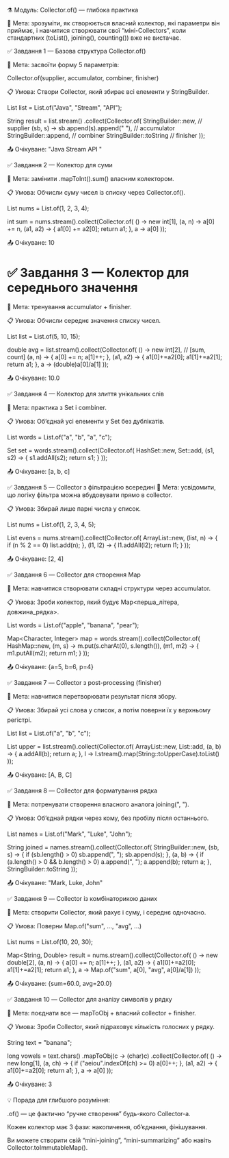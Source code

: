 ⚗️ Модуль: Collector.of() — глибока практика

📘 Мета:
зрозуміти, як створюється власний колектор, які параметри він приймає,
і навчитися створювати свої “міні-Collectors”, коли стандартних (toList(), joining(), counting()) вже не вистачає.

✅ Завдання 1 — Базова структура Collector.of()

🎯 Мета: засвоїти форму 5 параметрів:

Collector.of(supplier, accumulator, combiner, finisher)


📋 Умова:
Створи Collector, який збирає всі елементи у StringBuilder.

List<String> list = List.of("Java", "Stream", "API");

String result = list.stream()
.collect(Collector.of(
StringBuilder::new,           // supplier
(sb, s) -> sb.append(s).append(" "), // accumulator
StringBuilder::append,        // combiner
StringBuilder::toString       // finisher
));

📤 Очікуване: "Java Stream API "

✅ Завдання 2 — Колектор для суми

🎯 Мета: замінити .mapToInt().sum() власним колектором.

📋 Умова:
Обчисли суму чисел із списку через Collector.of().

List<Integer> nums = List.of(1, 2, 3, 4);

int sum = nums.stream().collect(Collector.of(
() -> new int[1],
(a, n) -> a[0] += n,
(a1, a2) -> { a1[0] += a2[0]; return a1; },
a -> a[0]
));

📤 Очікуване: 10


# ✅ Завдання 3 — Колектор для середнього значення

🎯 Мета: тренування accumulator + finisher.

📋 Умова:
Обчисли середнє значення списку чисел.

List<Integer> list = List.of(5, 10, 15);

double avg = list.stream().collect(Collector.of(
() -> new int[2],                     // [sum, count]
(a, n) -> { a[0] += n; a[1]++; },
(a1, a2) -> { a1[0]+=a2[0]; a1[1]+=a2[1]; return a1; },
a -> (double)a[0]/a[1]
));


📤 Очікуване: 10.0

✅ Завдання 4 — Колектор для злиття унікальних слів

🎯 Мета: практика з Set і combiner.

📋 Умова:
Об’єднай усі елементи у Set без дублікатів.

List<String> words = List.of("a", "b", "a", "c");

Set<String> set = words.stream().collect(Collector.of(
HashSet::new,
Set::add,
(s1, s2) -> { s1.addAll(s2); return s1; }
));


📤 Очікуване: [a, b, c]

✅ Завдання 5 — Collector з фільтрацією всередині
🎯 Мета: усвідомити, що логіку фільтра можна вбудовувати
прямо в collector.

📋 Умова:
Збирай лише парні числа у список.

List<Integer> nums = List.of(1, 2, 3, 4, 5);

List<Integer> evens = nums.stream().collect(Collector.of(
ArrayList::new,
(list, n) -> { if (n % 2 == 0) list.add(n); },
(l1, l2) -> { l1.addAll(l2); return l1; }
));


📤 Очікуване: [2, 4]

✅ Завдання 6 — Collector для створення Map

🎯 Мета: навчитися створювати складні структури через accumulator.

📋 Умова:
Зроби колектор, який будує Map<перша_літера, довжина_рядка>.

List<String> words = List.of("apple", "banana", "pear");

Map<Character, Integer> map = words.stream().collect(Collector.of(
HashMap::new,
(m, s) -> m.put(s.charAt(0), s.length()),
(m1, m2) -> { m1.putAll(m2); return m1; }
));


📤 Очікуване: {a=5, b=6, p=4}

✅ Завдання 7 — Collector з post-processing (finisher)

🎯 Мета: навчитися перетворювати результат після збору.

📋 Умова:
Збирай усі слова у список, а потім поверни їх у верхньому регістрі.

List<String> list = List.of("a", "b", "c");

List<String> upper = list.stream().collect(Collector.of(
ArrayList::new,
List::add,
(a, b) -> { a.addAll(b); return a; },
l -> l.stream().map(String::toUpperCase).toList()
));


📤 Очікуване: [A, B, C]

✅ Завдання 8 — Collector для форматування рядка

🎯 Мета: потренувати створення власного аналога joining(", ").

📋 Умова:
Об’єднай рядки через кому, без пробілу після останнього.

List<String> names = List.of("Mark", "Luke", "John");

String joined = names.stream().collect(Collector.of(
StringBuilder::new,
(sb, s) -> { if (sb.length() > 0) sb.append(", "); sb.append(s); },
(a, b) -> { if (a.length() > 0 && b.length() > 0) a.append(", "); a.append(b); return a; },
StringBuilder::toString
));


📤 Очікуване: "Mark, Luke, John"

✅ Завдання 9 — Collector із комбінаторикою даних

🎯 Мета: створити Collector, який рахує і суму, і середнє одночасно.
        
📋 Умова:
Поверни Map.of("sum", ..., "avg", ...)

List<Integer> nums = List.of(10, 20, 30);

Map<String, Double> result = nums.stream().collect(Collector.of(
() -> new double[2],
(a, n) -> { a[0] += n; a[1]++; },
(a1, a2) -> { a1[0]+=a2[0]; a1[1]+=a2[1]; return a1; },
a -> Map.of("sum", a[0], "avg", a[0]/a[1])
));


📤 Очікуване: {sum=60.0, avg=20.0}

✅ Завдання 10 — Collector для аналізу символів у рядку

🎯 Мета: поєднати все — mapToObj + власний collector + finisher.

📋 Умова:
Зроби Collector, який підраховує кількість голосних у рядку.

String text = "banana";

long vowels = text.chars()
.mapToObj(c -> (char)c)
.collect(Collector.of(
() -> new long[1],
(a, ch) -> { if ("aeiou".indexOf(ch) >= 0) a[0]++; },
(a1, a2) -> { a1[0]+=a2[0]; return a1; },
a -> a[0]
));


📤 Очікуване: 3

💡 Порада для глибшого розуміння:

.of() — це фактично “ручне створення” будь-якого Collector-а.

Кожен колектор має 3 фази: накопичення, об’єднання, фінішування.

Ви можете створити свій “mini-joining”, “mini-summarizing” 
або навіть Collector.toImmutableMap().